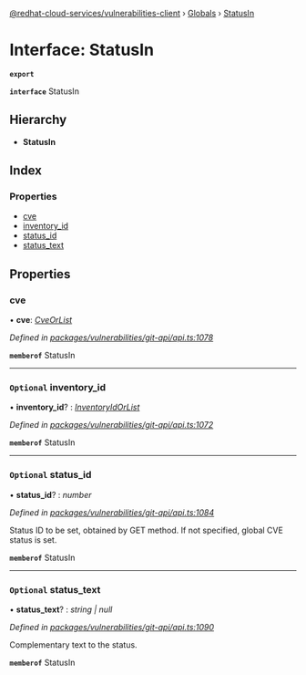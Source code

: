 [@redhat-cloud-services/vulnerabilities-client](../README.md) › [Globals](../globals.md) › [StatusIn](statusin.md)

# Interface: StatusIn

**`export`** 

**`interface`** StatusIn

## Hierarchy

* **StatusIn**

## Index

### Properties

* [cve](statusin.md#cve)
* [inventory_id](statusin.md#optional-inventory_id)
* [status_id](statusin.md#optional-status_id)
* [status_text](statusin.md#optional-status_text)

## Properties

###  cve

• **cve**: *[CveOrList](cveorlist.md)*

*Defined in [packages/vulnerabilities/git-api/api.ts:1078](https://github.com/Hyperkid123/javascript-clients/blob/master/packages/vulnerabilities/git-api/api.ts#L1078)*

**`memberof`** StatusIn

___

### `Optional` inventory_id

• **inventory_id**? : *[InventoryIdOrList](inventoryidorlist.md)*

*Defined in [packages/vulnerabilities/git-api/api.ts:1072](https://github.com/Hyperkid123/javascript-clients/blob/master/packages/vulnerabilities/git-api/api.ts#L1072)*

**`memberof`** StatusIn

___

### `Optional` status_id

• **status_id**? : *number*

*Defined in [packages/vulnerabilities/git-api/api.ts:1084](https://github.com/Hyperkid123/javascript-clients/blob/master/packages/vulnerabilities/git-api/api.ts#L1084)*

Status ID to be set, obtained by GET method. If not specified, global CVE status is set.

**`memberof`** StatusIn

___

### `Optional` status_text

• **status_text**? : *string | null*

*Defined in [packages/vulnerabilities/git-api/api.ts:1090](https://github.com/Hyperkid123/javascript-clients/blob/master/packages/vulnerabilities/git-api/api.ts#L1090)*

Complementary text to the status.

**`memberof`** StatusIn

